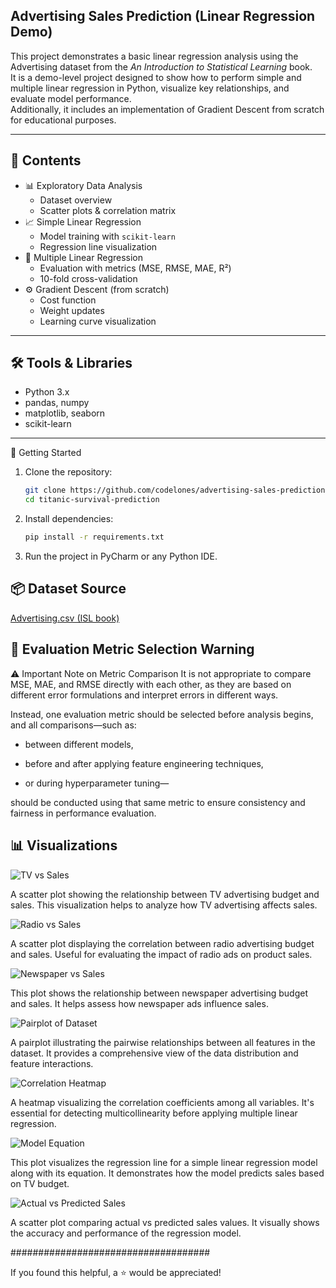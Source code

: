 ## Advertising Sales Prediction (Linear Regression Demo)

This project demonstrates a basic linear regression analysis using the Advertising dataset from the *An Introduction to Statistical Learning* book.  
It is a demo-level project designed to show how to perform simple and multiple linear regression in Python, visualize key relationships, and evaluate model performance.  
Additionally, it includes an implementation of Gradient Descent from scratch for educational purposes.

---

## 📂 Contents

- 📊 Exploratory Data Analysis  
  - Dataset overview  
  - Scatter plots & correlation matrix  
- 📈 Simple Linear Regression  
  - Model training with `scikit-learn`  
  - Regression line visualization  
- 🧮 Multiple Linear Regression  
  - Evaluation with metrics (MSE, RMSE, MAE, R²)  
  - 10-fold cross-validation  
- ⚙️ Gradient Descent (from scratch)  
  - Cost function  
  - Weight updates  
  - Learning curve visualization

---

## 🛠️ Tools & Libraries

- Python 3.x  
- pandas, numpy  
- matplotlib, seaborn  
- scikit-learn  

---

🚀 Getting Started


1. Clone the repository:

   ```bash
   git clone https://github.com/codelones/advertising-sales-prediction.git
   cd titanic-survival-prediction
   ```

2. Install dependencies:

   ```bash
   pip install -r requirements.txt
   ```

 3. Run the project in PyCharm or any Python IDE.


## 📦 Dataset Source


[Advertising.csv (ISL book)](https://www.statlearning.com/resources-second-edition)


## 📌 Evaluation Metric Selection Warning
⚠️ Important Note on Metric Comparison
It is not appropriate to compare MSE, MAE, and RMSE directly with each other, as they are based on different error formulations and interpret errors in different ways.

Instead, one evaluation metric should be selected before analysis begins, and all comparisons—such as:

- between different models,

- before and after applying feature engineering techniques,

- or during hyperparameter tuning—

should be conducted using that same metric to ensure consistency and fairness in performance evaluation.



## 📊 Visualizations


![TV vs Sales](images/scatterplot_TV.png)

A scatter plot showing the relationship between TV advertising budget and sales. This visualization helps to analyze how TV advertising affects sales.


![Radio vs Sales](images/scatterplot_radio.png)

A scatter plot displaying the correlation between radio advertising budget and sales. Useful for evaluating the impact of radio ads on product sales.


![Newspaper vs Sales](images/scatterplot_newspaper.png)

This plot shows the relationship between newspaper advertising budget and sales. It helps assess how newspaper ads influence sales.


![Pairplot of Dataset](images/pairplot_df.png)

A pairplot illustrating the pairwise relationships between all features in the dataset. It provides a comprehensive view of the data distribution and feature interactions.


![Correlation Heatmap](images/correlation_heatmap.png)

A heatmap visualizing the correlation coefficients among all variables. It's essential for detecting multicollinearity before applying multiple linear regression.


![Model Equation](images/model_equation.png)

This plot visualizes the regression line for a simple linear regression model along with its equation. It demonstrates how the model predicts sales based on TV budget.


![Actual vs Predicted Sales](images/actual_vs_predict.png)

A scatter plot comparing actual vs predicted sales values. It visually shows the accuracy and performance of the regression model.

####################################

If you found this helpful, a ⭐ would be appreciated!
